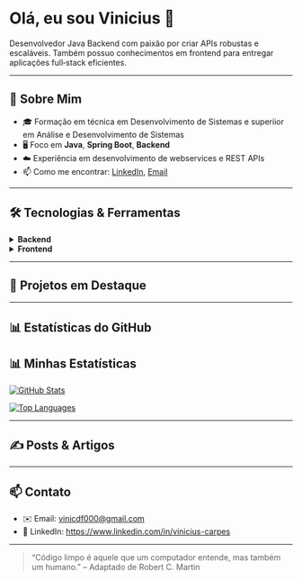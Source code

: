 # Olá, eu sou Vinicius 👋

Desenvolvedor Java Backend com paixão por criar APIs robustas e escaláveis. Também possuo conhecimentos em frontend para entregar aplicações full‑stack eficientes.

---

## 🚀 Sobre Mim

- 🎓 Formação em técnica em Desenvolvimento de Sistemas e superiior em Análise e Desenvolvimento de Sistemas  
- 🖥️ Foco em **Java**, **Spring Boot**, **Backend**  
- ☁️ Experiência em desenvolvimento de webservices e REST APIs   
- 📫 Como me encontrar: [LinkedIn](https://www.linkedin.com/in/vinicius-carpes), [Email](mailto:vinicdf000@gmail.com)

---

## 🛠️ Tecnologias & Ferramentas

<details>
  <summary><strong>Backend</strong></summary>
  
  - **Linguagens**: Java  
  - **Frameworks**: Spring Framework, Spring Web, Spring Security, Spring MVC, Spring Data JPA
  - **Persistência**: Hibernate, JPA, MySQL, PostgreSQL  
  - **Arquitetura**: REST, MVC    
</details>

<details>
  <summary><strong>Frontend</strong></summary>
  
  - **Linguagens**: Java, JavaScript, 
  - **Frameworks/Bibliotecas**: Bootstrap, Thymeleaf, Spring Web  
  - **Markup & Estilos**: HTML5, CSS3, Bootstrap  
</details>

---

## 📂 Projetos em Destaque


---

## 📊 Estatísticas do GitHub

## 📊 Minhas Estatísticas

[![GitHub Stats](https://github-readme-stats.vercel.app/api?username=vinicarpes&show_icons=true&theme=tokyonight)](https://github.com/anuraghazra/github-readme-stats)

[![Top Languages](https://github-readme-stats.vercel.app/api/top-langs/?username=vinicarpes&layout=compact&theme=tokyonight)](https://github.com/anuraghazra/github-readme-stats)

---

## ✍️ Posts & Artigos


---

## 📫 Contato

- ✉️ Email: vinicdf000@gmail.com  
- 💼 LinkedIn: https://www.linkedin.com/in/vinicius-carpes  

---

> “Código limpo é aquele que um computador entende, mas também um humano.” – Adaptado de Robert C. Martin

